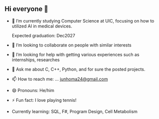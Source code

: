 ## Hi everyone 👋

- 🌱 I’m currently studying Computer Science at UIC, focusing on how to utilized AI in medical devices.
 
  Expected graduation: Dec2027
- 👯 I’m looking to collaborate on people with similar interests
- 🤔 I’m looking for help with getting various experiences such as internships, researches
- 💬 Ask me about C, C++, Python, and for sure the posted projects.
- 📫 How to reach me: ... junhoma24@gmail.com
- 😄 Pronouns: He/him
- ⚡ Fun fact: I love playing tennis!

- Currently learning: SQL, F#, Program Design, Cell Metabolism
